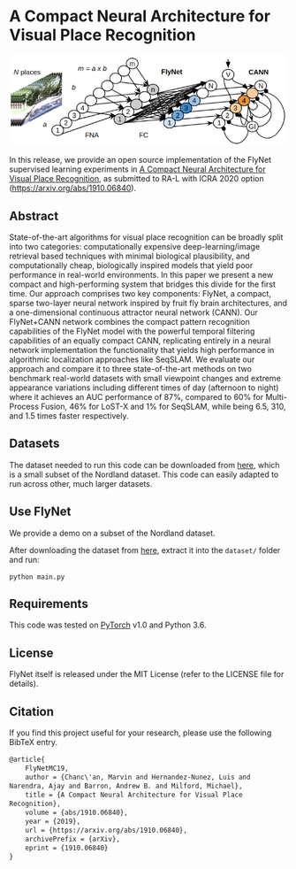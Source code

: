 # A Compact Neural Architecture for Visual Place Recognition

![](readme/flynet_cann.png)

In this release, we provide an open source implementation of the FlyNet supervised learning experiments
in [A Compact Neural Architecture for Visual Place Recognition](https://arxiv.org/pdf/1910.06840.pdf),
as submitted to RA-L with ICRA 2020 option (https://arxiv.org/abs/1910.06840).

## Abstract

State-of-the-art algorithms for visual place recognition can be broadly split into two categories: computationally expensive deep-learning/image retrieval based techniques with minimal biological plausibility, and computationally cheap, biologically inspired models that yield poor performance in real-world environments. In this paper we present a new compact and high-performing system that bridges this divide for the first time. Our approach comprises two key components: FlyNet, a compact, sparse two-layer neural network inspired by fruit fly brain architectures, and a one-dimensional continuous attractor neural network (CANN). Our FlyNet+CANN network combines the compact pattern recognition capabilities of the FlyNet model with the powerful temporal filtering capabilities of an equally compact CANN, replicating entirely in a neural network implementation the functionality that yields high performance in algorithmic localization approaches like SeqSLAM. We evaluate our approach and compare it to three state-of-the-art methods on two benchmark real-world datasets with small viewpoint changes and extreme appearance variations including different times of day (afternoon to night) where it achieves an AUC performance of 87%, compared to 60% for Multi-Process Fusion, 46% for LoST-X and 1% for SeqSLAM, while being 6.5, 310, and 1.5 times faster respectively.

## Datasets

The dataset needed to run this code can be downloaded from
[here](https://drive.google.com/open?id=1xrHKrHYgSqrMk9-XeC1qIe8UYDmOsgfd), which is a small subset of the Nordland dataset. This code can easily adapted to run across other, much larger datasets.

## Use FlyNet

We provide a demo on a subset of the Nordland dataset.

After downloading the dataset from [here](https://drive.google.com/open?id=1xrHKrHYgSqrMk9-XeC1qIe8UYDmOsgfd), extract it into the `dataset/` folder and run:

	python main.py


## Requirements

This code was tested on [PyTorch](https://pytorch.org/) v1.0 and Python 3.6.


## License

FlyNet itself is released under the MIT License (refer to the LICENSE file for details).


## Citation

If you find this project useful for your research, please use the following BibTeX entry.

	@article{
		FlyNetMC19,
		author = {Chanc\'an, Marvin and Hernandez-Nunez, Luis and Narendra, Ajay and Barron, Andrew B. and Milford, Michael},
		title = {A Compact Neural Architecture for Visual Place Recognition},
		volume = {abs/1910.06840},
		year = {2019},
		url = {https://arxiv.org/abs/1910.06840},
		archivePrefix = {arXiv},
		eprint = {1910.06840}
	}
